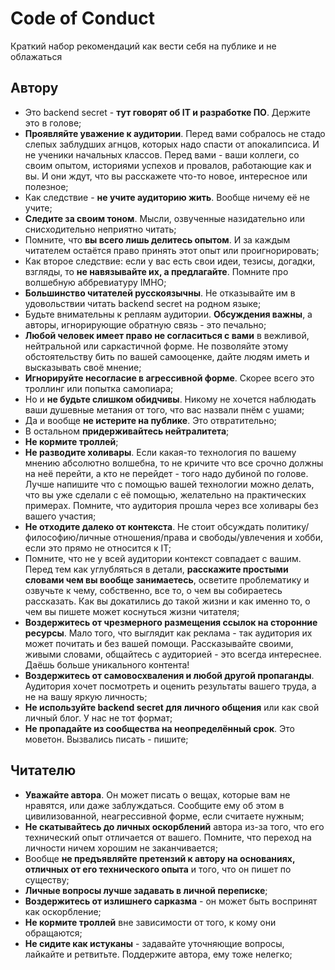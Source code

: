 # Code of Conduct

Краткий набор рекомендаций как вести себя на публике и не облажаться

## Автору

- Это backend secret - **тут говорят об IT и разработке ПО**. Держите это в голове;
- **Проявляйте уважение к аудитории**. Перед вами собралось не стадо слепых заблудших агнцов, которых надо спасти от апокалипсиса. И не ученики начальных классов. Перед вами - ваши коллеги, со своим опытом, историями успехов и провалов, работающие как и вы. И они ждут, что вы расскажете что-то новое, интересное или полезное;
- Как следствие - **не учите аудиторию жить**. Вообще ничему её не учите; 
- **Следите за своим тоном**. Мысли, озвученные назидательно или снисходительно неприятно читать;
- Помните, что **вы всего лишь делитесь опытом**. И за каждым читателем остаётся право принять этот опыт или проигнорировать;
- Как второе следствие: если у вас есть свои идеи, тезисы, догадки, взгляды, то **не навязывайте их, а предлагайте**. Помните про волшебную аббревиатуру IMHO;
- **Большинство читателей русскоязычны**. Не отказывайте им в удовольствии читать backend secret на родном языке;
- Будьте внимательны к реплаям аудитории. **Обсуждения важны**, а авторы, игнорирующие обратную связь - это печально;
- **Любой человек имеет право не согласиться с вами** в вежливой, нейтральной или саркастичной форме. Не позволяйте этому обстоятельству бить по вашей самооценке, дайте людям иметь и высказывать своё мнение;
- **Игнорируйте несогласие в агрессивной форме**. Скорее всего это троллинг или попытка самопиара;
- Но и **не будьте слишком обидчивы**. Никому не хочется наблюдать ваши душевные метания от того, что вас назвали пнём с ушами;
- Да и вообще **не истерите на публике**. Это отвратительно;
- В остальном **придерживайтесь нейтралитета**;
- **Не кормите троллей**;
- **Не разводите холивары**. Если какая-то технология по вашему мнению абсолютно волшебна, то не кричите что все срочно должны на неё перейти, а кто не перейдет - того надо дубиной по голове. Лучше напишите что с помощью вашей технологии можно делать, что вы уже сделали с её помощью, желательно на практических примерах. Помните, что аудитория прошла через все холивары без вашего участия;
- **Не отходите далеко от контекста**. Не стоит обсуждать политику/философию/личные отношения/права и свободы/увлечения и хобби, если это прямо не относится к IT;
- Помните, что не у всей аудитории контекст совпадает с вашим. Перед тем как углубляться в детали, **расскажите простыми словами чем вы вообще занимаетесь**, осветите проблематику и озвучьте к чему, собственно, все то, о чем вы собираетесь рассказать. Как вы докатились до такой жизни и как именно то, о чем вы пишете может коснуться жизни читателя;
- **Воздержитесь от чрезмерного размещения ссылок на сторонние ресурсы**. Мало того, что выглядит как реклама - так аудитория их может почитать и без вашей помощи. Рассказывайте своими, живыми словами, общайтесь с аудиторией - это всегда интереснее. Даёшь больше уникального контента!
- **Воздержитесь от самовосхваления и любой другой пропаганды**. Аудитория хочет посмотреть и оценить результаты вашего труда, а не на вашу яркую личность;
- **Не используйте backend secret для личного общения** или как свой личный блог. У нас не тот формат;
- **Не пропадайте из сообщества на неопределённый срок**. Это моветон. Вызвались писать - пишите;

## Читателю

- **Уважайте автора**. Он может писать о вещах, которые вам не нравятся, или даже заблуждаться. Сообщите ему об этом в цивилизованной, неагрессивной форме, если считаете нужным;
- **Не скатывайтесь до личных оскорблений** автора из-за того, что его технический опыт отличается от вашего. Помните, что переход на личности ничем хорошим не заканчивается;
- Вообще **не предъявляйте претензий к автору на основаниях, отличных от его технического опыта** и того, что он пишет по существу;
- **Личные вопросы лучше задавать в личной переписке**;
- **Воздержитесь от излишнего сарказма** - он может быть воспринят как оскорбление;
- **Не кормите троллей** вне зависимости от того, к кому они обращаются;
- **Не сидите как истуканы** - задавайте уточняющие вопросы, лайкайте и ретвитьте. Поддержите автора, ему тоже нелегко;
